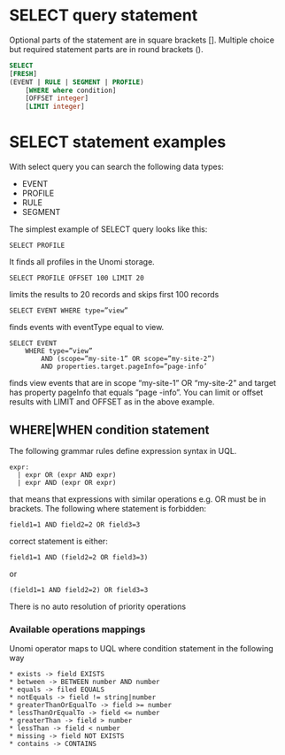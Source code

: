 # SELECT query statement

Optional parts of the statement are in square brackets []. Multiple choice but required statement parts are in round brackets ().

```sql
SELECT 
[FRESH] 
(EVENT | RULE | SEGMENT | PROFILE)
    [WHERE where condition]
    [OFFSET integer]
    [LIMIT integer]
```

# SELECT statement examples

With select query you can search the following data types:

* EVENT
* PROFILE
* RULE
* SEGMENT

The simplest example of SELECT query looks like this:

```
SELECT PROFILE
```

It finds all profiles in the Unomi storage. 

```
SELECT PROFILE OFFSET 100 LIMIT 20
```

limits the results to 20 records and skips first 100 records

```
SELECT EVENT WHERE type=”view”
```

finds events with eventType equal to view. 

```
SELECT EVENT 
    WHERE type=”view” 
        AND (scope=”my-site-1” OR scope=”my-site-2”) 
        AND properties.target.pageInfo=”page-info’
```

finds view events that are in scope “my-site-1” OR  “my-site-2”  and target has property pageInfo that equals “page -info”.  You can limit or offset results with LIMIT and OFFSET as in the above example.


## WHERE|WHEN condition statement

The following grammar rules define expression syntax in UQL.
```
expr:
  | expr OR (expr AND expr)
  | expr AND (expr OR expr)
```

that means that expressions with similar operations e.g. OR must be in brackets.
The following where statement is forbidden:

```
field1=1 AND field2=2 OR field3=3
```
correct statement is either:
```
field1=1 AND (field2=2 OR field3=3)
```
or 
```
(field1=1 AND field2=2) OR field3=3
```
There is no auto resolution of priority operations

### Available operations mappings

Unomi operator maps to UQL where condition statement in the following way 

    * exists -> field EXISTS
    * between -> BETWEEN number AND number
    * equals -> filed EQUALS
    * notEquals -> field != string|number
    * greaterThanOrEqualTo -> field >= number
    * lessThanOrEqualTo -> field <= number
    * greaterThan -> field > number
    * lessThan -> field < number
    * missing -> field NOT EXISTS
    * contains -> CONTAINS
